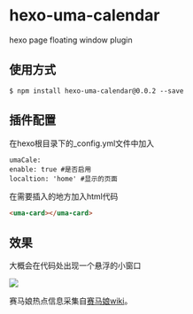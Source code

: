# hexo-uma-calendar
hexo page floating window plugin
## 使用方式
```
$ npm install hexo-uma-calendar@0.0.2 --save
```
## 插件配置
在hexo根目录下的_config.yml文件中加入
```
umaCale:
enable: true #是否启用
localtion: 'home' #显示的页面
```

在需要插入的地方加入html代码
```html
<uma-card></uma-card>
```

## 效果
大概会在代码处出现一个悬浮的小窗口

![](https://upload.cc/i1/2022/10/14/ISfQAm.jpg)

赛马娘热点信息采集自[赛马娘wiki](https://wiki.biligame.com/umamusume/%E9%A6%96%E9%A1%B5)。


